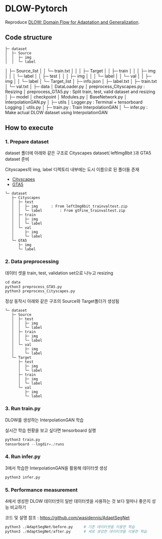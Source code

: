 # DLOW-Pytorch
Reproduce [DLOW: Domain Flow for Adaptation and Generalization](https://pdfs.semanticscholar.org/cbe1/a8b4712654f382192dc1ccaf00ddfc12f57b.pdf).



## Code structure
	├─ dataset
	│  ├─ Source
	│  │  ├─ img
	│  │  └─ label
   │  ├─ Source_list
   │  │  └─ train.txt
   │  │
	│  ├─ Target
	│  │  ├─ train
   │	│  │  ├─ img
	│  │  │  └─ label
	│  │  ├─ test
   │	│  │  ├─ img
	│  │  │  └─ label
	│  │  └─ val
   │	│     ├─ img
	│  │     └─ label
   │  └─ Target_list
   │     ├─ info.json
   │     ├─ label.txt
   │     ├─ train.txt
   │     └─ val.txt
   │
	├─ data
	│		DataLoader.py
	│		preprocess_Cityscapes.py 	: Resizing
	│		preprocess_GTA5.py 			: Split train, test, valid dataset and resizing
   │
	├─ model
	│		checkpoint
	│		Modules.py
	│		BaseNetwork.py
	│		InterpolationGAN.py
   │
	├─ utils
	│		Logger.py 					: Terminal + tensorboard Logging 
	│		utils.py
   │
	├─ train.py							: Train InterpolationGAN
   │
	└─ infer.py 						: Make actual DLOW dataset using InterpolationGAN



## How to execute

### 1. Prepare dataset

   dataset 폴더에 아래와 같은 구조로 Cityscapes dataset( leftImg8bit )과 GTA5 dataset 준비

   Cityscapes의 img, label 디렉토리 내부에는 도시 이름으로 된 폴더들 존재

   + [Cityscapes](https://www.cityscapes-dataset.com/)
   + [GTA5](https://download.visinf.tu-darmstadt.de/data/from_games/)

   ```
   └─ dataset
      ├─ Cityscapes
      │  ├─ test
      │  │  ├─ img 		: From leftImg8bit_trainvaltest.zip
      │  │  └─ label		: From gtFine_trainvaltest.zip
      │  ├─ train
      │  │  ├─ img
      │  │  └─ label
      │  └─ val
      │     ├─ img
      │     └─ label   
      └─ GTA5
         ├─ img
         └─ label
   ```



### 2. Data preprocessing

   데이터 셋을 train, test, validation set으로 나누고 resizing

   ~~~python
   cd data
   python3 preprocess_GTA5.py
   python3 preprocess_Cityscapes.py
   ~~~

   정상 동작시 아래와 같은 구조의 Source와 Target폴더가 생성됨

   ```
   └─ dataset
      ├─ Source
      │  ├─ test
      │  │  ├─ img 						
      │  │  └─ label										
      │  ├─ train
      │  │  ├─ img
      │  │  └─ label
      │  └─ val
      │     ├─ img
      │     └─ label   
      └─ Target
         ├─ test
         │  ├─ img 						
         │  └─ label										
         ├─ train
         │  ├─ img
         │  └─ label
         └─ val
            ├─ img
            └─ label   
   ```



### 3. Run train.py

   DLOW를 생성하는 InterpolationGAN 학습

   실시간 학습 현황을 보고 싶다면 tensorboard 실행

   ~~~python
   python3 train.py
   tensorboard --logdir=./runs
   ~~~



### 4. Run infer.py

   3에서 학습한 InterpolationGAN을 활용해 데이터셋 생성

   ~~~python
   python3 infer.py
   ~~~



### 5. Performance measurement

   4에서 생성한 DLOW 데이터셋이 일반 데이터셋을 사용하는 것 보다 얼마나 좋은지 성능 비교하기

   코드 및 설명 참조 : https://github.com/wasidennis/AdaptSegNet

   ~~~python
   python3 ./AdaptSegNet/before.py     # 기존 데이터셋을 이용한 학습
   python3 ./AdaptSegNet/after.py      # 새로 생성한 데이터셋을 이용한 학습
   ~~~
   